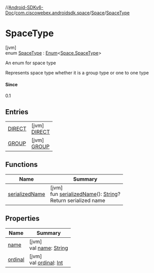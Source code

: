 //[Android-SDKv6-Doc](../../../../index.md)/[com.ciscowebex.androidsdk.space](../../index.md)/[Space](../index.md)/[SpaceType](index.md)

# SpaceType

[jvm]\
enum [SpaceType](index.md) : [Enum](https://kotlinlang.org/api/latest/jvm/stdlib/kotlin/-enum/index.html)&lt;[Space.SpaceType](index.md)&gt; 

An enum for space type

Represents space type whether it is a group type or one to one type

#### Since

0.1

## Entries

| | |
|---|---|
| [DIRECT](-d-i-r-e-c-t/index.md) | [jvm]<br>[DIRECT](-d-i-r-e-c-t/index.md) |
| [GROUP](-g-r-o-u-p/index.md) | [jvm]<br>[GROUP](-g-r-o-u-p/index.md) |

## Functions

| Name | Summary |
|---|---|
| [serializedName](serialized-name.md) | [jvm]<br>fun [serializedName](serialized-name.md)(): [String](https://kotlinlang.org/api/latest/jvm/stdlib/kotlin/-string/index.html)?<br>Return serialized name |

## Properties

| Name | Summary |
|---|---|
| [name](../../../com.ciscowebex.androidsdk.team/-list-team-membership-result/-bad-request/index.md#-372974862%2FProperties%2F-411797461) | [jvm]<br>val [name](../../../com.ciscowebex.androidsdk.team/-list-team-membership-result/-bad-request/index.md#-372974862%2FProperties%2F-411797461): [String](https://kotlinlang.org/api/latest/jvm/stdlib/kotlin/-string/index.html) |
| [ordinal](../../../com.ciscowebex.androidsdk.team/-list-team-membership-result/-bad-request/index.md#-739389684%2FProperties%2F-411797461) | [jvm]<br>val [ordinal](../../../com.ciscowebex.androidsdk.team/-list-team-membership-result/-bad-request/index.md#-739389684%2FProperties%2F-411797461): [Int](https://kotlinlang.org/api/latest/jvm/stdlib/kotlin/-int/index.html) |
